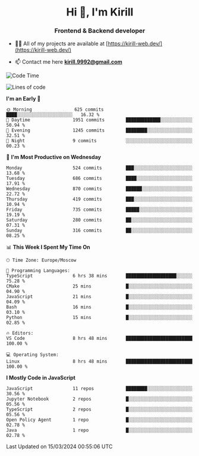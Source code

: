 <h1 align="center">Hi 👋, I'm Kirill</h1>
<h3 align="center">Frontend & Backend developer</h3>

- 👨‍💻 All of my projects are available at [https://kirill-web.dev/](https://kirill-web.dev/)

- 📫 Contact me here **kirill.9992@gmail.com**











<!--START_SECTION:waka-->
![Code Time](http://img.shields.io/badge/Code%20Time-1%2C699%20hrs%207%20mins-blue)

![Lines of code](https://img.shields.io/badge/From%20Hello%20World%20I%27ve%20Written-4.3%20million%20lines%20of%20code-blue)

**I'm an Early 🐤** 

```text
🌞 Morning                625 commits         ████░░░░░░░░░░░░░░░░░░░░░   16.32 % 
🌆 Daytime                1951 commits        █████████████░░░░░░░░░░░░   50.94 % 
🌃 Evening                1245 commits        ████████░░░░░░░░░░░░░░░░░   32.51 % 
🌙 Night                  9 commits           ░░░░░░░░░░░░░░░░░░░░░░░░░   00.23 % 
```
📅 **I'm Most Productive on Wednesday** 

```text
Monday                   524 commits         ███░░░░░░░░░░░░░░░░░░░░░░   13.68 % 
Tuesday                  686 commits         ████░░░░░░░░░░░░░░░░░░░░░   17.91 % 
Wednesday                870 commits         ██████░░░░░░░░░░░░░░░░░░░   22.72 % 
Thursday                 419 commits         ███░░░░░░░░░░░░░░░░░░░░░░   10.94 % 
Friday                   735 commits         █████░░░░░░░░░░░░░░░░░░░░   19.19 % 
Saturday                 280 commits         ██░░░░░░░░░░░░░░░░░░░░░░░   07.31 % 
Sunday                   316 commits         ██░░░░░░░░░░░░░░░░░░░░░░░   08.25 % 
```


📊 **This Week I Spent My Time On** 

```text
🕑︎ Time Zone: Europe/Moscow

💬 Programming Languages: 
TypeScript               6 hrs 38 mins       ███████████████████░░░░░░   75.28 % 
CMake                    25 mins             █░░░░░░░░░░░░░░░░░░░░░░░░   04.90 % 
JavaScript               21 mins             █░░░░░░░░░░░░░░░░░░░░░░░░   04.09 % 
Bash                     16 mins             █░░░░░░░░░░░░░░░░░░░░░░░░   03.10 % 
Python                   15 mins             █░░░░░░░░░░░░░░░░░░░░░░░░   02.85 % 

🔥 Editors: 
VS Code                  8 hrs 48 mins       █████████████████████████   100.00 % 

💻 Operating System: 
Linux                    8 hrs 48 mins       █████████████████████████   100.00 % 
```

**I Mostly Code in JavaScript** 

```text
JavaScript               11 repos            ████████░░░░░░░░░░░░░░░░░   30.56 % 
Jupyter Notebook         2 repos             █░░░░░░░░░░░░░░░░░░░░░░░░   05.56 % 
TypeScript               2 repos             █░░░░░░░░░░░░░░░░░░░░░░░░   05.56 % 
Open Policy Agent        1 repo              █░░░░░░░░░░░░░░░░░░░░░░░░   02.78 % 
Java                     1 repo              █░░░░░░░░░░░░░░░░░░░░░░░░   02.78 % 
```




 Last Updated on 15/03/2024 00:55:06 UTC
<!--END_SECTION:waka-->
